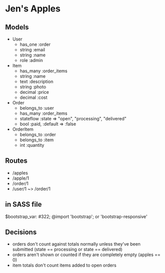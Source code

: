 # Jen's Apples

## Models
* User
	* has_one :order
	* string :email
	* string :name
	* role :admin
* Item
	* has_many :order_items
	* string :name
	* text :description
	* string :photo
	* decimal :price
	* decimal :cost
* Order
	* belongs_to :user
	* has_many :order_items
	* stateflow :state => "open", "processing", "delivered"
	* bool :paid, :default => :false
* OrderItem
	* belongs_to :order
	* belongs_to :item
	* int :quantity
	
## Routes
* /apples
* /apple/1
* /order/1
* /user/1 ~> /order/1

## in SASS file
$bootstrap_var: #322;
@import 'bootstrap'; or 'bootstrap-responsive'

## Decisions
* orders don't count against totals normally unless they've been submitted (state == processing or state == delivered)
* orders aren't shown or counted if they are completely empty (apples == 0)
* item totals don't count items added to open orders